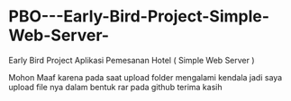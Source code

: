 # PBO---Early-Bird-Project-Simple-Web-Server-
Early Bird Project Aplikasi Pemesanan Hotel ( Simple Web Server ) 

Mohon Maaf karena pada saat upload folder mengalami kendala jadi saya upload file nya dalam bentuk rar pada github terima kasih
